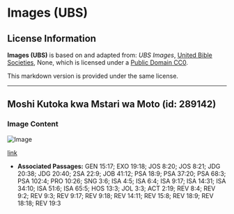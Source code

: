 # Images (UBS)

## License Information

**Images (UBS)** is based on and adapted from: _UBS Images_, [United Bible Societies](https://unitedbiblesocieties.org/), None, which is licensed under a [Public Domain CC0](https://creativecommons.org/public-domain/cc0/).

This markdown version is provided under the same license.



--------------------------------

## Moshi Kutoka kwa Mstari wa Moto (id: 289142)

### Image Content

![Image](https://cdn.aquifer.bible/aquifer-content/resources/Media/WEB-0815_smoke_from_fire_line.jpg)

[link](https://cdn.aquifer.bible/aquifer-content/resources/Media/WEB-0815_smoke_from_fire_line.jpg)

* **Associated Passages:** GEN 15:17; EXO 19:18; JOS 8:20; JOS 8:21; JDG 20:38; JDG 20:40; 2SA 22:9; JOB 41:12; PSA 18:9; PSA 37:20; PSA 68:3; PSA 102:4; PRO 10:26; SNG 3:6; ISA 4:5; ISA 6:4; ISA 9:17; ISA 14:31; ISA 34:10; ISA 51:6; ISA 65:5; HOS 13:3; JOL 3:3; ACT 2:19; REV 8:4; REV 9:2; REV 9:3; REV 9:17; REV 9:18; REV 14:11; REV 15:8; REV 18:9; REV 18:18; REV 19:3

